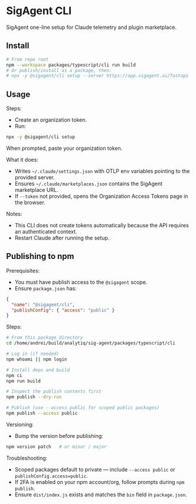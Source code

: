 SigAgent CLI
============

SigAgent one-line setup for Claude telemetry and plugin marketplace.

Install
-------

```bash
# From repo root
npm --workspace packages/typescript/cli run build
# Or publish/install as a package, then:
# npx -y @sigagent/cli setup --server https://app.sigagent.ai/fastapi
```

Usage
-----

Steps:
- Create an organization token.
- Run:

```bash
npx -y @sigagent/cli setup
```

When prompted, paste your organization token.

What it does:
- Writes `~/.claude/settings.json` with OTLP env variables pointing to the provided server.
- Ensures `~/.claude/marketplaces.json` contains the SigAgent marketplace URL.
- If `--token` not provided, opens the Organization Access Tokens page in the browser.

Notes:
- This CLI does not create tokens automatically because the API requires an authenticated context.
- Restart Claude after running the setup.


Publishing to npm
-----------------

Prerequisites:
- You must have publish access to the `@sigagent` scope.
- Ensure `package.json` has:

```json
{
  "name": "@sigagent/cli",
  "publishConfig": { "access": "public" }
}
```

Steps:

```bash
# From this package directory
cd /home/andrei/build/analytiq/sig-agent/packages/typescript/cli

# Log in (if needed)
npm whoami || npm login

# Install deps and build
npm ci
npm run build

# Inspect the publish contents first
npm publish --dry-run

# Publish (use --access public for scoped public packages)
npm publish --access public
```

Versioning:
- Bump the version before publishing:

```bash
npm version patch   # or minor / major
```

Troubleshooting:
- Scoped packages default to private — include `--access public` or `publishConfig.access=public`.
- If 2FA is enabled on your npm account/org, follow prompts during `npm publish`.
- Ensure `dist/index.js` exists and matches the `bin` field in `package.json`.

